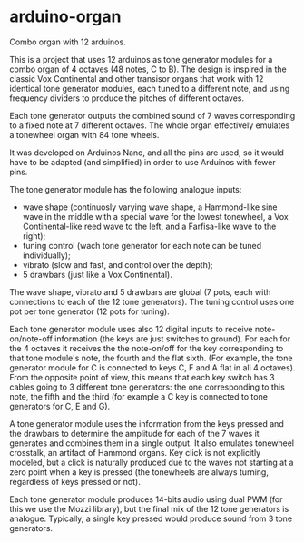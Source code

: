 # arduino-organ
Combo organ with 12 arduinos.

This is a project that uses 12 arduinos as tone generator modules for a combo organ of 4 octaves (48 notes, C to B). The design is inspired in the classic Vox Continental and other transisor organs that work with 12 identical tone generator modules, each tuned to a different note, and using frequency dividers to produce the pitches of different octaves.

Each tone generator outputs the combined sound of 7 waves corresponding to a fixed note at 7 different octaves. The whole organ effectively emulates a tonewheel organ with 84 tone wheels.

It was developed on Arduinos Nano, and all the pins are used, so it would have to be adapted (and simplified) in order to use Arduinos with fewer pins.

The tone generator module has the following analogue inputs:
 - wave shape (continuosly varying wave shape, a Hammond-like sine wave in the middle with a special wave for the lowest tonewheel, a Vox Continental-like reed wave to the left, and a Farfisa-like wave to the right);
 - tuning control (wach tone generator for each note can be tuned individually);
 - vibrato (slow and fast, and control over the depth);
 - 5 drawbars (just like a Vox Continental).

The wave shape, vibrato and 5 drawbars are global (7 pots, each with connections to each of the 12 tone generators). The tuning control uses one pot per tone generator (12 pots for tuning).

Each tone generator module uses also 12 digital inputs to receive note-on/note-off information (the keys are just switches to ground). For each for the 4 octaves it receives the the note-on/off for the key corresponding to that tone module's note, the fourth and the flat sixth. (For example, the tone generator module for C is connected to keys C, F and A flat in all 4 octaves). From the opposite point of view, this means that each key switch has 3 cables going to 3 different tone generators: the one corresponding to this note, the fifth and the third (for example a C key is connected to tone generators for C, E and G).

A tone generator module uses the information from the keys pressed and the drawbars to determine the amplitude for each of the 7 waves it generates and combines them in a single output. It also emulates tonewheel crosstalk, an artifact of Hammond organs. Key click is not explicitly modeled, but a click is naturally produced due to the waves not starting at a zero point when a key is pressed (the tonewheels are always turning, regardless of keys pressed or not).

Each tone generator module produces 14-bits audio using dual PWM (for this we use the Mozzi library), but the final mix of the 12 tone generators is analogue. Typically, a single key pressed would produce sound from 3 tone generators.


